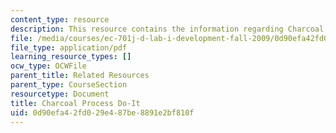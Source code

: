 ```yaml
---
content_type: resource
description: This resource contains the information regarding Charcoal Process Do-It.
file: /media/courses/ec-701j-d-lab-i-development-fall-2009/0d90efa42fd029e487be8891e2bf810f_MITEC_701JF09_charproc_doit.pdf
file_type: application/pdf
learning_resource_types: []
ocw_type: OCWFile
parent_title: Related Resources
parent_type: CourseSection
resourcetype: Document
title: Charcoal Process Do-It
uid: 0d90efa4-2fd0-29e4-87be-8891e2bf810f
---
```

